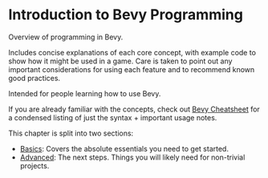 # Introduction to Bevy Programming

Overview of programming in Bevy.

Includes concise explanations of each core concept, with example code to show how
it might be used in a game. Care is taken to point out any important
considerations for using each feature and to recommend known good practices.

Intended for people learning how to use Bevy.

If you are already familiar with the concepts, check out
[Bevy Cheatsheet](../cheatsheet/_index.md)
for a condensed listing of just the syntax + important usage notes.

This chapter is split into two sections:
 - [Basics](./_basics.md): Covers the absolute essentials you need to get started.
 - [Advanced](./_advanced.md): The next steps. Things you will likely need for non-trivial projects.

